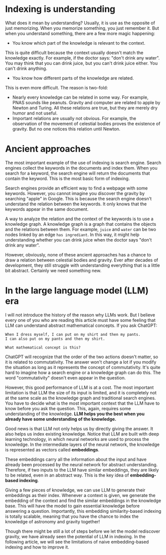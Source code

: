 
# Indexing is understanding

What does it mean by understanding? Usually, it is use as the opposite of just memorizing. 
When you memorize something, you just remember it. But when you understand something, there are a few more magic happening:

- You know which part of the knowledge is relevant to the context.

This is quite difficult because the context usually doesn't match the knowledge exactly. For example, if the doctor says: "don't drink any water". You may think that you can drink juice, but you can't drink juice either. You can't drink anything.

- You know how different parts of the knowledge are related.

This is even more difficult. The reason is two-fold:

- Nearly every knowledge can be related in some way. For example, PNAS sounds like peanuts. Gravity and computer are related to apple by Newton and Turing. All these relations are true, but they are merely dry humor and not useful.
- Important relations are usually not obvious. For example, the observation of the movement of celestial bodies proves the existence of gravity. But no one notices this relation until Newton.

# Ancient approaches

The most important example of the use of indexing is search engine. Search engines collect the keywords in the documents and index them. When you search for a keyword, the search engine will return the documents that contain the keyword. This is the most basic form of indexing.

Search engines provide an efficient way to find a webpage with some keywords. However, you cannot imagine you discover the gravity by searching "apple" in Google. This is because the search engine doesn't understand the relation between the keywords. It only knows that the keywords appear in the same document.

A way to analyze the relation and the context of the keywords is to use a knowledge graph. A knowledge graph is a graph that contains the objects and the relations between them. For example, `juice` and `water` can be two nodes linked by an edge `has ingrediant`. In this way, it might help understanding whether you can drink juice when the doctor says "don't drink any water".

However, obviously, none of these ancient approaches has a chance to draw a relation between celestial bodies and gravity. Ever after decades of development, they still struggle with understanding everything that is a little bit abstract. Certainly we need something new.

# In the large language model (LLM) era

I will not introduce the history of the reason why LLMs work. But I believe every one of you who are reading this article must have some feeling that LLM can understand abstract mathematical concepts. If you ask ChatGPT:
```
When I dress myself, I can put on my shirt and then my pants. 
I can also put on my pants and then my shirt. 

What mathematical concept is this?
```
ChatGPT will recognize that the order of the two actions doesn't matter, so it is related to commutativity. The answer won't change a lot if you modify the situation as long as it represents the concept of commutativity. It's quite hard to imagine how a search engine or a knowledge graph can do this. The word "commutativity" doesn't even appear in the question.

However, this good performance of LLM is at a cost. The most important limitation is that LLM the size of its input is limited, and it is completely not at the same scale as the knowledge graph and traditional search engines. You have to decide what is the most important context that the LLM have to know before you ask the question. This, again, requires some understanding of the knowledge. **LLM helps you the best when you already have some understanding of the knowledge.**

Good news is that LLM not only helps us by directly giving the answer. It also helps us index existing knowledge. Notice that LLM are built with deep learning technology, in which neural networks are used to process the knowledge. In the intermediate layers of the neural network, the knowledge is represented as vectors called **embeddings**. 

These embeddings carry all the information about the input and have already been processed by the neural network for abstract understanding. Therefore, if two inputs to the LLM have similar embeddings, they are likely to be related, even in an abstract way. This is the key idea of **embedding-based indexing**.

Giving a few pieces of knowledge, we can use LLM to generate their embeddings as their index. Whenever a context is given, we generate the embedding of the context and find the similar embeddings in the knowledge base. This will have the model to gain essential knowledge before answering a question. Importantly, this embedding similarity-based indexing is totally scalable, meaning that you have the chance to index the knowledge of astronomy and gravity together!

Though there might be still a lot of steps before we let the model rediscover gravity, we have already seen the potential of LLM in indexing. In the following article, we will see the limitations of naive embedding-based indexing and how to improve it.
